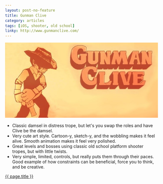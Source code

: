 ```yaml
---
layout: post-no-feature
title: Gunman Clive
category: articles
tags: [iOS, shooter, old school]
linky: http://www.gunmanclive.com/
---
```


<a href="{{page.linky}}">![{{ page.title }}](/images/gunman-clive.jpg)</a>

* Classic damsel in distress trope, but let's you swap the roles and have Clive be the damsel.
* Very cute art style. Cartoon-y, sketch-y, and the wobbling makes it feel alive. Smooth animation makes it feel very polished.
* Great levels and bosses using classic old school platform shooter tropes, but with little twists.
* Very simple, limited, controls, but really puts them through their paces. Good example of how constraints can be beneficial, force you to think, and be creative.

[{{ page.title }}]({{page.linky}})